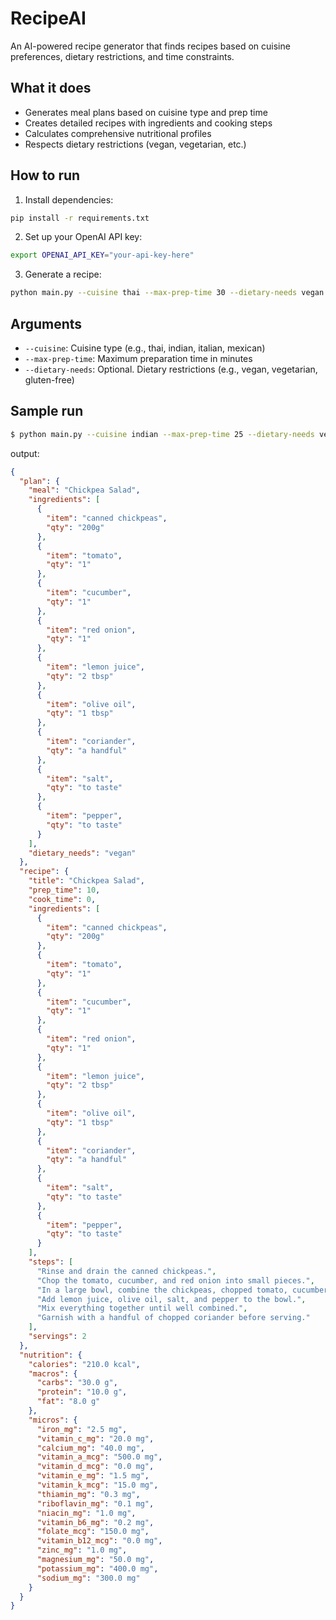 # RecipeAI

An AI-powered recipe generator that finds recipes based on cuisine preferences, dietary restrictions, and time constraints.

## What it does

- Generates meal plans based on cuisine type and prep time
- Creates detailed recipes with ingredients and cooking steps
- Calculates comprehensive nutritional profiles
- Respects dietary restrictions (vegan, vegetarian, etc.)

## How to run

1. Install dependencies:
```bash
pip install -r requirements.txt
```

2. Set up your OpenAI API key:
```bash
export OPENAI_API_KEY="your-api-key-here"
```

3. Generate a recipe:
```bash
python main.py --cuisine thai --max-prep-time 30 --dietary-needs vegan
```

## Arguments

- `--cuisine`: Cuisine type (e.g., thai, indian, italian, mexican)
- `--max-prep-time`: Maximum preparation time in minutes
- `--dietary-needs`: Optional. Dietary restrictions (e.g., vegan, vegetarian, gluten-free)

## Sample run

```bash
$ python main.py --cuisine indian --max-prep-time 25 --dietary-needs vegan
```
output:

```json
{
  "plan": {
    "meal": "Chickpea Salad",
    "ingredients": [
      {
        "item": "canned chickpeas",
        "qty": "200g"
      },
      {
        "item": "tomato",
        "qty": "1"
      },
      {
        "item": "cucumber",
        "qty": "1"
      },
      {
        "item": "red onion",
        "qty": "1"
      },
      {
        "item": "lemon juice",
        "qty": "2 tbsp"
      },
      {
        "item": "olive oil",
        "qty": "1 tbsp"
      },
      {
        "item": "coriander",
        "qty": "a handful"
      },
      {
        "item": "salt",
        "qty": "to taste"
      },
      {
        "item": "pepper",
        "qty": "to taste"
      }
    ],
    "dietary_needs": "vegan"
  },
  "recipe": {
    "title": "Chickpea Salad",
    "prep_time": 10,
    "cook_time": 0,
    "ingredients": [
      {
        "item": "canned chickpeas",
        "qty": "200g"
      },
      {
        "item": "tomato",
        "qty": "1"
      },
      {
        "item": "cucumber",
        "qty": "1"
      },
      {
        "item": "red onion",
        "qty": "1"
      },
      {
        "item": "lemon juice",
        "qty": "2 tbsp"
      },
      {
        "item": "olive oil",
        "qty": "1 tbsp"
      },
      {
        "item": "coriander",
        "qty": "a handful"
      },
      {
        "item": "salt",
        "qty": "to taste"
      },
      {
        "item": "pepper",
        "qty": "to taste"
      }
    ],
    "steps": [
      "Rinse and drain the canned chickpeas.",
      "Chop the tomato, cucumber, and red onion into small pieces.",
      "In a large bowl, combine the chickpeas, chopped tomato, cucumber, and red onion.",
      "Add lemon juice, olive oil, salt, and pepper to the bowl.",
      "Mix everything together until well combined.",
      "Garnish with a handful of chopped coriander before serving."
    ],
    "servings": 2
  },
  "nutrition": {
    "calories": "210.0 kcal",
    "macros": {
      "carbs": "30.0 g",
      "protein": "10.0 g",
      "fat": "8.0 g"
    },
    "micros": {
      "iron_mg": "2.5 mg",
      "vitamin_c_mg": "20.0 mg",
      "calcium_mg": "40.0 mg",
      "vitamin_a_mcg": "500.0 mg",
      "vitamin_d_mcg": "0.0 mg",
      "vitamin_e_mg": "1.5 mg",
      "vitamin_k_mcg": "15.0 mg",
      "thiamin_mg": "0.3 mg",
      "riboflavin_mg": "0.1 mg",
      "niacin_mg": "1.0 mg",
      "vitamin_b6_mg": "0.2 mg",
      "folate_mcg": "150.0 mg",
      "vitamin_b12_mcg": "0.0 mg",
      "zinc_mg": "1.0 mg",
      "magnesium_mg": "50.0 mg",
      "potassium_mg": "400.0 mg",
      "sodium_mg": "300.0 mg"
    }
  }
}
```